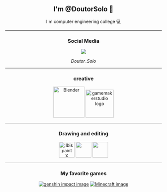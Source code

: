 <h2 align=center> I'm @DoutorSolo 🤖 </h2>

<p align=center> I'm computer engineering college 💻 </p>

<hr>

<div align=center> <h3>Social Media</h3>
<img src = https://github.com/DoutorSolo/DoutorSolo/assets/132822901/ec819b38-d12c-4c49-9ab3-d48ef3f4a6a7 />

*Doutor_Solo* 
</div>

<hr>

<div align=center> <h3>creative</h3>
<img src = "https://github.com/DoutorSolo/DoutorSolo/assets/132822901/0aacb41d-d132-4558-ad5b-ecb64a438e34" height="100" alt="Blender" />
<img src = "https://freefilehippo.com/wp-content/uploads/2020/11/gamemaker-studio-2-logo.png" height="90" alt="gamemakerstudio logo" />

</div>

<hr>

<div align=center>
  <h3>Drawing and editing</h3>
<img src = "https://lh3.googleusercontent.com/EWyXSIExk317d5TxiWgA8A3mVRBiEdIpX0E7Yu3ghBOZDhlar34ewJdeVuiD40s1uok=w300" height="50" alt="Ibis paint X" />
<img src = "https://image.winudf.com/v2/image1/Y29tLmxlbW9uLmx2b3ZlcnNlYXNfaWNvbl8xNjYwMjE4OTc4XzA1NA/icon.png?w=80&fakeurl=1" height="50">
<img src = "https://media.discordapp.net/attachments/539880235257298966/1180530727431966811/3_Sem_Titulo_20231202122700_agora_vai.png?ex=657dc1ea&is=656b4cea&hm=61090bba42a4173d013778d600399a2a3ba295ac688c2fbb87070f12c3ad33ac&=&format=webp&quality=lossless&width=500&height=500" height="50">

</div>

<hr>

<h3 align=center> My favorite games </h3>
<div align=center>
  
[![genshin impact image](https://github.com/DoutorSolo/DoutorSolo/assets/132822901/adaa3a0c-6893-4ea1-8c97-83d8a18d0049)](https://www.hoyolab.com/accountCenter/postList?id=299038211)
[![Minecraft image](https://github.com/DoutorSolo/DoutorSolo/assets/132822901/e9919951-ce5e-4f49-ab45-ed0c88fceea2)](https://account.xbox.com/pt-br/profile?gamertag=Doutor%20Solo)

</div>


